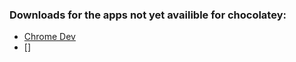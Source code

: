 ### Downloads for the apps not yet availible for chocolatey:

- [Chrome Dev](https://www.google.com/intl/en_ca/chrome/dev/)
- []
